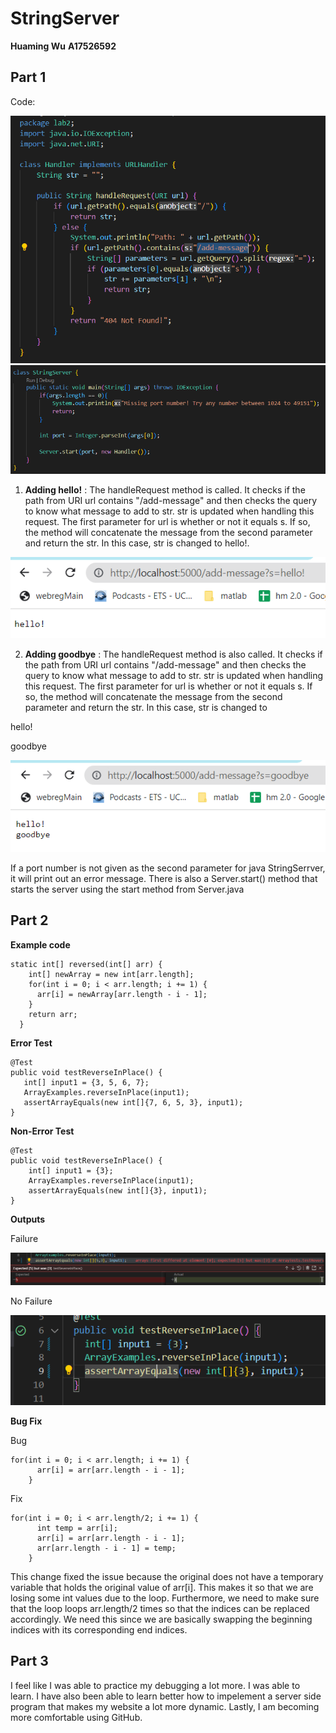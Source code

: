 # StringServer
**Huaming Wu**
**A17526592**

## Part 1

Code:

![Image](lab2_code1.png)
![Image](lab2_code2.png)

1. **Adding hello!**
: The handleRequest method is called. It checks if the path from URI url contains "/add-message" and then checks the query to know what message to add to str. str is updated when handling this request. The first parameter for url is whether or not it equals s. If so, the method will concatenate the message from the second parameter and return the str. In this case, str is changed to hello!.

![Image](Lab2_1.png)

2. **Adding goodbye**
: The handleRequest method is also called. It checks if the path from URI url contains "/add-message" and then checks the query to know what message to add to str. str is updated when handling this request. The first parameter for url is whether or not it equals s. If so, the method will concatenate the message from the second parameter and return the str. In this case, str is changed to 

hello!

goodbye

![Image](lab2_2.png)

If a port number is not given as the second parameter for java StringSerrver, it will print out an error message.
There is also a Server.start() method that starts the server using the start method from Server.java

## Part 2

**Example code**

```
static int[] reversed(int[] arr) {
    int[] newArray = new int[arr.length];
    for(int i = 0; i < arr.length; i += 1) {
      arr[i] = newArray[arr.length - i - 1];
    }
    return arr;
  }
```

**Error Test**

```
@Test 
public void testReverseInPlace() {
   int[] input1 = {3, 5, 6, 7};
   ArrayExamples.reverseInPlace(input1);
   assertArrayEquals(new int[]{7, 6, 5, 3}, input1);
}
```

**Non-Error Test**

```
@Test 
public void testReverseInPlace() {
    int[] input1 = {3};
    ArrayExamples.reverseInPlace(input1);
    assertArrayEquals(new int[]{3}, input1);
}
```
**Outputs**

Failure

![Image](Error2.png)

No Failure

![Image](Error.png)

**Bug Fix**

Bug

```
for(int i = 0; i < arr.length; i += 1) {
      arr[i] = arr[arr.length - i - 1];
    }
```

Fix

```
for(int i = 0; i < arr.length/2; i += 1) {
      int temp = arr[i];
      arr[i] = arr[arr.length - i - 1];
      arr[arr.length - i - 1] = temp;
    }
```

This change fixed the issue because the original does not have a temporary variable that holds the original value of arr[i]. This makes it so that we are losing some int values due to the loop. Furthermore, we need to make sure that the loop loops arr.length/2 times so that the indices can be replaced accordingly. We need this since we are basically swapping the beginning indices with its corresponding end indices.

## Part 3
I feel like I was able to practice my debugging a lot more. I was able to learn. I have also been able to learn better how to impelement a server side program that makes my website a lot more dynamic. Lastly, I am becoming more comfortable using GitHub.

